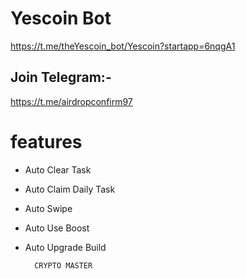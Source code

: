 # Yescoin Bot
https://t.me/theYescoin_bot/Yescoin?startapp=6nqgA1

## Join Telegram:- 
https://t.me/airdropconfirm97


# features
- Auto Clear Task
- Auto Claim Daily Task
- Auto Swipe
- Auto Use Boost
- Auto Upgrade Build

        CRYPTO MASTER 
